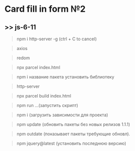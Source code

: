 # Card fill in form №2
## >> js-6-11
> npm i http-server -g  (ctrl + C to cancel)

> axios

> redom

> npx parcel index.html

> npm i название пакета установить библиотеку

> http-server

> npx parcel build index.html

> npm run ...(запустить скрипт)

> npm i (загрузить зависимости для проекта)

> npm update (обновить пакеты без новых релизов 1.1.1)

> npm outdate (показывает пакеты требующие обновл).

> npm jquery@latest (установить последнюю версию)
